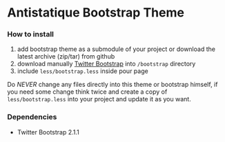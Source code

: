 # Antistatique Bootstrap Theme

### How to install

 1. add bootstrap theme as a submodule of your project or download the latest archive (zip/tar) from github
 2. download manually [Twitter Bootstrap](http://twitter.github.com/bootstrap/) into `/bootstrap` directory
 3. include `less/bootstrap.less` inside pour page

Do *NEVER* change any files directly into this theme or bootstrap himself, if you need some change think twice and create a copy of `less/bootstrap.less` into your project and update it as you want.

### Dependencies
 - Twitter Bootstrap 2.1.1
